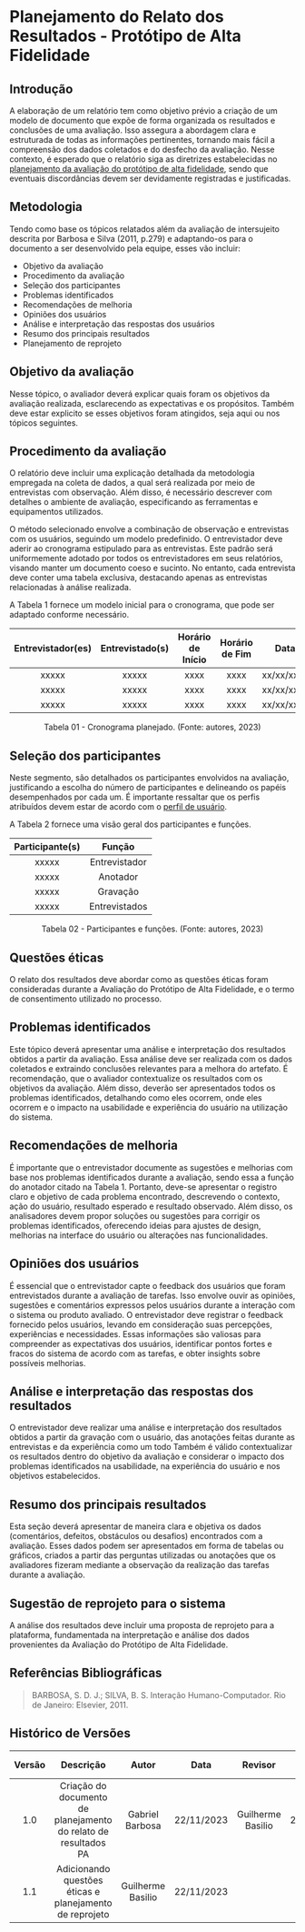 # **Planejamento do Relato dos Resultados - Protótipo de Alta Fidelidade**

## **Introdução**

A elaboração de um relatório tem como objetivo prévio a criação de um modelo de documento que expõe de forma organizada os resultados e conclusões de uma avaliação. Isso assegura a abordagem clara e estruturada de todas as informações pertinentes, tornando mais fácil a compreensão dos dados coletados e do desfecho da avaliação. Nesse contexto, é esperado que o relatório siga as diretrizes estabelecidas no [planejamento da avaliação do protótipo de alta fidelidade](https://interacao-humano-computador.github.io/2023.2-PlataformaLattes/Design%2C%20Avalia%C3%A7%C3%A3o%20e%20Desenvolvimento/N%C3%ADvel%2003/Planejamento%20da%20Avalia%C3%A7%C3%A3o%20do%20Prot%C3%B3tipo%20de%20Alta%20Fidelidade/), sendo que eventuais discordâncias devem ser devidamente registradas e justificadas.

## **Metodologia**

Tendo como base os tópicos relatados além da avaliação de intersujeito descrita por Barbosa e Silva (2011, p.279) e adaptando-os para o documento a ser desenvolvido pela equipe, esses vão incluir:

* Objetivo da avaliação
* Procedimento da avaliação
* Seleção dos participantes
* Problemas identificados
* Recomendações de melhoria
* Opiniões dos usuários
* Análise e interpretação das respostas dos usuários
* Resumo dos principais resultados
* Planejamento de reprojeto


## **Objetivo da avaliação**

Nesse tópico, o avaliador deverá explicar quais foram os objetivos da avaliação realizada, esclarecendo as expectativas e os propósitos. Também deve estar explicito se esses objetivos foram atingidos, seja aqui ou nos tópicos seguintes.

## **Procedimento da avaliação**

O relatório deve incluir uma explicação detalhada da metodologia empregada na coleta de dados, a qual será realizada por meio de entrevistas com observação. Além disso, é necessário descrever com detalhes o ambiente de avaliação, especificando as ferramentas e equipamentos utilizados.

O método selecionado envolve a combinação de observação e entrevistas com os usuários, seguindo um modelo predefinido. O entrevistador deve aderir ao cronograma estipulado para as entrevistas. Este padrão será uniformemente adotado por todos os entrevistadores em seus relatórios, visando manter um documento coeso e sucinto. No entanto, cada entrevista deve conter uma tabela exclusiva, destacando apenas as entrevistas relacionadas à análise realizada.

A Tabela 1 fornece um modelo inicial para o cronograma, que pode ser adaptado conforme necessário.

| Entrevistador(es) | Entrevistado(s) | Horário de Início | Horário de Fim |    Data    |    Local     |
| :----------------: | :-------------: | :---------------: | :------------: | :--------: | :----------: |
| xxxxx | xxxxx |   xxxx    |  xxxx   | xx/xx/xxxx | xxxxx |
| xxxxx | xxxxx |    xxxx   |  xxxx   | xx/xx/xxxx | xxxxx |
| xxxxx | xxxxx |    xxxx   |  xxxx   | xx/xx/xxxx | xxxxx |

<p align="center">
Tabela 01 - Cronograma planejado. (Fonte: autores, 2023)
</p>

## **Seleção dos participantes**


Neste segmento, são detalhados os participantes envolvidos na avaliação, justificando a escolha do número de participantes e delineando os papéis desempenhados por cada um. É importante ressaltar que os perfis atribuídos devem estar de acordo com o [perfil de usuário](https://interacao-humano-computador.github.io/2023.2-PlataformaLattes/An%C3%A1lise-de-requisitos/perfil-de-usuario/). 

A Tabela 2 fornece uma visão geral dos participantes e funções.


|    Participante(s)   |   Função     |
| :-------------: | :---------------: |
|   xxxxx    | Entrevistador |
|   xxxxx   | Anotador |
|   xxxxx    | Gravação  |       
|   xxxxx    | Entrevistados |

<p align="center">
Tabela 02 - Participantes e funções. (Fonte: autores, 2023)
</p>

## **Questões éticas**

O relato dos resultados deve abordar como as questões éticas foram consideradas durante a Avaliação do Protótipo de Alta Fidelidade, e o termo de consentimento utilizado no processo.
## **Problemas identificados**

Este tópico deverá apresentar uma análise e interpretação dos resultados obtidos a partir da avaliação. Essa análise deve ser realizada com os dados coletados e extraindo conclusões relevantes para a melhora do artefato. É recomendação, que o avaliador contextualize os resultados com os objetivos da avaliação. Além disso, deverão ser apresentados todos os problemas identificados, detalhando como eles ocorrem, onde eles ocorrem e o impacto na usabilidade e experiência do usuário na utilização do sistema.


## **Recomendações de melhoria**

É importante que o entrevistador documente  as sugestões e melhorias com base nos problemas identificados durante a avaliação, sendo essa a função do anotador citado na Tabela 1. Portanto, deve-se apresentar o registro claro e objetivo de cada problema encontrado, descrevendo o contexto, ação do usuário, resultado esperado e resultado observado. Além disso, os analisadores devem propor soluções ou sugestões para corrigir os problemas identificados, oferecendo ideias para ajustes de design, melhorias na interface do usuário ou alterações nas funcionalidades.

## **Opiniões dos usuários**

É essencial que o entrevistador capte o feedback dos usuários que foram entrevistados durante a avaliação de tarefas. Isso envolve ouvir as opiniões, sugestões e comentários expressos pelos usuários durante a interação com o sistema ou produto avaliado. O entrevistador deve registrar o feedback fornecido pelos usuários, levando em consideração suas percepções, experiências e necessidades. Essas informações são valiosas para compreender as expectativas dos usuários, identificar pontos fortes e fracos do sistema de acordo com as tarefas, e obter insights sobre possíveis melhorias. 

## **Análise e interpretação das respostas dos resultados**

O entrevistador deve realizar uma análise e interpretação dos resultados obtidos a partir da gravação com o usuário, das anotações feitas durante as entrevistas e da experiência como um todo Também é válido contextualizar os resultados dentro do objetivo da avaliação e considerar o impacto dos problemas identificados na usabilidade, na experiência do usuário e nos objetivos estabelecidos.

## **Resumo dos principais resultados**

Esta seção deverá apresentar de maneira clara e objetiva os dados (comentários, defeitos, obstáculos ou desafios) encontrados com a avaliação. Esses dados podem ser apresentados em forma de tabelas ou gráficos, criados a partir das perguntas utilizadas ou anotações que os avaliadores fizeram mediante a observação da realização das tarefas durante a avaliação.

## **Sugestão de reprojeto para o sistema**

A análise dos resultados deve incluir uma proposta de reprojeto para a plataforma, fundamentada na interpretação e análise dos dados provenientes da Avaliação do Protótipo de Alta Fidelidade.

## **Referências Bibliográficas**

> BARBOSA, S. D. J.; SILVA, B. S. Interação Humano-Computador. Rio de Janeiro: Elsevier, 2011.


## **Histórico de Versões**


| Versão |          Descrição              |     Autor      |      Data      |   Revisor     |    Data de revisão    |  
|:------:|:-------------------------------:|:--------------:|:--------------:|:-------------:|:---------------------:|
| 1.0    | Criação do documento de planejamento do relato de resultados PA   | Gabriel Barbosa | 22/11/2023 | Guilherme Basilio | 22/11/2023 |
| 1.1    | Adicionando questões éticas e planejamento de reprojeto  | Guilherme Basilio | 22/11/2023 |  |  |